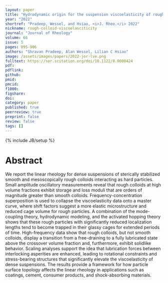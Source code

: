 ```yaml
---
layout: paper
title: "Hydrodynamic origin for the suspension viscoelasticity of rough colloids"
year: "2022"
shortref: "Pradeep, Wessel, and Hsiao, <i>J. Rheo.</i> 2022"
nickname: rough-colloid-viscoelasciticity
journal: "Journal of Rheology"
volume: 66
issue: 5
pages: 895-906
authors: "Shravan Pradeep, Alan Wessel, Lilian C Hsiao"
image: /assets/images/papers/2022-jor-lve.png
fulltext: https://sor.scitation.org/doi/10.1122/8.0000424
pdf: 
pdflink: 
github: 
pmid: 
pmcid: 
f1000: 
figshare: 
doi: 
category: paper
published: true
peerreview: true
preprint: false
review: false
tags: []
---
```

{% include JB/setup %}

# Abstract 

We report the linear rheology for dense suspensions of sterically stabilized smooth and mesoscopically rough colloids interacting as hard particles. Small amplitude oscillatory measurements reveal that rough colloids at high volume fractions exhibit storage and loss moduli that are orders of magnitude greater than smooth colloids. Frequency-concentration superposition is used to collapse the viscoelasticity data onto a master curve, where shift factors suggest a more elastic microstructure and reduced cage volume for rough particles. A combination of the mode-coupling theory, hydrodynamic modeling, and the activated hopping theory shows that these rough particles with significantly reduced localization lengths tend to become trapped in their glassy cages for extended periods of time. High-frequency data show that rough colloids, but not smooth colloids, display a transition from a free-draining to a fully lubricated state above the crossover volume fraction and, furthermore, exhibit solidlike behavior. Scaling analyses support the idea that lubrication forces between interlocking asperities are enhanced, leading to rotational constraints and stress-bearing structures that significantly elevate the viscoelasticity of dense suspensions. The results provide a framework for how particle surface topology affects the linear rheology in applications such as coatings, cement, consumer products, and shock-absorbing materials.